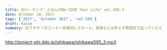 ```yaml
---
title: 石川・ホンマ・ぶるんのBe-SIDE Your Life! vol.595-3
date: October 10, 2017
tags: ['2017', 'October 2017', 'vol.595']
draft: false
summary: 紅ですか？のコーナー本格的にスタート。意味などは考えず雰囲気で送ってください！MIURA
---
```


http://project-phi.ddo.jp/ishikawa/ishikawa595_3.mp3